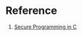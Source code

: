 # Reference

1. [Secure Programming in C](https://web.mit.edu/6.s096/www/lecture/lecture03/secure-C.pdf)

